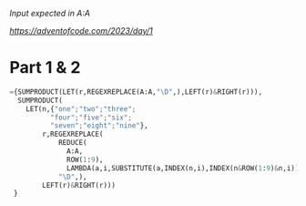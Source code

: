 _Input expected in A:A_

_https://adventofcode.com/2023/day/1_

# Part 1 & 2

```py
={SUMPRODUCT(LET(r,REGEXREPLACE(A:A,"\D",),LEFT(r)&RIGHT(r))),
  SUMPRODUCT(
    LET(n,{"one";"two";"three";
          "four";"five";"six";
          "seven";"eight";"nine"},
        r,REGEXREPLACE(
            REDUCE(
              A:A,
              ROW(1:9),
              LAMBDA(a,i,SUBSTITUTE(a,INDEX(n,i),INDEX(n&ROW(1:9)&n,i)))),
            "\D",),
        LEFT(r)&RIGHT(r)))
 }
```
